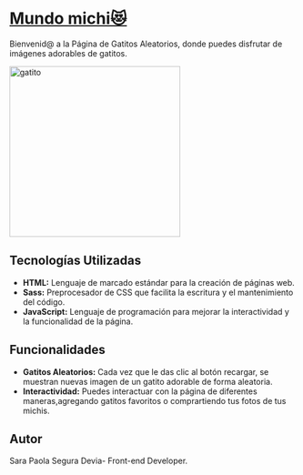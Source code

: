 # [Mundo michi😻](https://sarasegura.github.io/pagina-gatitos-aleatorios/)
Bienvenid@ a la Página de Gatitos Aleatorios, donde puedes disfrutar de imágenes adorables de gatitos.

[<img src="https://comunidad.retorn.com/wp-content/uploads/cache/2018/09/gatitos/1583254719.jpg" alt="gatito" width="300px">](https://sarasegura.github.io/pagina-gatitos-aleatorios/)

## Tecnologías Utilizadas

- **HTML:** Lenguaje de marcado estándar para la creación de páginas web.
- **Sass:** Preprocesador de CSS que facilita la escritura y el mantenimiento del código.
- **JavaScript:** Lenguaje de programación para mejorar la interactividad y la funcionalidad de la página.

## Funcionalidades

- **Gatitos Aleatorios:** Cada vez que le das  clic al botón recargar, se muestran nuevas imagen de un gatito adorable de forma aleatoria.
- **Interactividad:** Puedes interactuar con la página de diferentes maneras,agregando gatitos favoritos o comprartiendo tus fotos de tus michis.

## Autor
Sara Paola Segura Devia- Front-end Developer.
